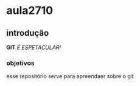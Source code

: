 # aula2710

## introdução

**GIT** _É_ *ESPETACULAR!*
### objetivos

esse repositório serve para apreendaer sobre o git
